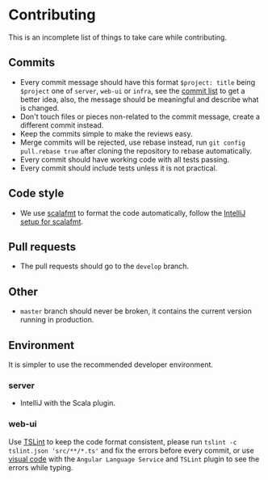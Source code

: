 # Contributing

This is an incomplete list of things to take care while contributing.


## Commits
- Every commit message should have this format `$project: title` being `$project` one of `server`, `web-ui` or `infra`, see the [commit list](https://github.com/X9Developers/block-explorer/commits/master) to get a better idea, also, the message should be meaningful and describe what is changed.
- Don't touch files or pieces non-related to the commit message, create a different commit instead.
- Keep the commits simple to make the reviews easy.
- Merge commits will be rejected, use rebase instead, run `git config pull.rebase true` after cloning the repository to rebase automatically.
- Every commit should have working code with all tests passing.
- Every commit should include tests unless it is not practical.

## Code style
- We use [scalafmt](https://scalameta.org/scalafmt/) to format the code automatically, follow the [IntelliJ setup for scalafmt](https://scalameta.org/scalafmt/docs/installation.html#intellij).

## Pull requests
- The pull requests should go to the `develop` branch.

## Other
- `master` branch should never be broken, it contains the current version running in production.



## Environment
It is simpler to use the recommended developer environment.

### server
- IntelliJ with the Scala plugin.

### web-ui
Use [TSLint](https://palantir.github.io/tslint/) to keep the code format consistent, please run `tslint -c tslint.json 'src/**/*.ts'` and fix the errors before every commit, or use [visual code](https://code.visualstudio.com/) with the `Angular Language Service` and `TSLint` plugin to see the errors while typing.
